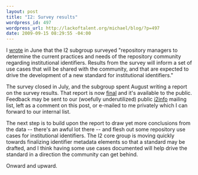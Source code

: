 ```yaml
--- 
layout: post
title: "I2: Survey results"
wordpress_id: 497
wordpress_url: http://lackoftalent.org/michael/blog/?p=497
date: 2009-09-15 08:29:55 -04:00
---
```

I <a href="http://lackoftalent.org/michael/blog/2009/06/20/i2-survey/">wrote</a> in June that the I2 subgroup surveyed "repository managers to determine the current practices and needs of the repository community regarding institutional identifiers. Results from the survey will inform a set of use cases that will be shared with the community, and that are expected to drive the development of a new standard for institutional identifiers."

The survey closed in July, and the subgroup spent August writing a report on the survey results.  That report is now <a href="http://www.niso.org/apps/group_public/document.php?document_id=2773">final</a> and it's available to the public.  Feedback may be sent to our (woefully underutilized) public <a href="http://www.niso.org/lists/i2info/">i2info</a> mailing list, left as a comment on this post, or e-mailed to me privately which I can forward to our internal list.

The next step is to build upon the report to draw yet more conclusions from the data -- there's an awful lot there -- and flesh out some repository use cases for institutional identifiers.  The I2 core group is moving quickly towards finalizing identifier metadata elements so that a standard may be drafted, and I think having some use cases documented will help drive the standard in a direction the community can get behind.

Onward and upward.

